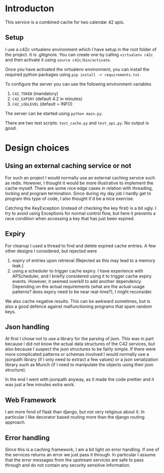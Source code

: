Introducton
==============
This service is a combined cache for two calendar 42 apis.

Setup
-----
I use a c42c virtualenv environment which I have setup in the root folder of the project.
It is .gitignore. You can create one by calling `virtualenv c42c` and then activate it
using `source c42c/bin/activate`.

Once you have activated the virtualenv environment, you can install the required python
packages using `pip install -r requirements.txt`.

To configure the server you can use the following environment variables

1. `C42_TOKEN` (mandatory)
2. `C42_EXPIRY` (default 4.2 in minutes)
3. `C42_LOGLEVEL` (default = INFO)

The server can be started using `python main.py`.

There are two test scripts: `test_cache.py` and `test_api.py`. No output is good.


Design choices
==============

Using an external caching service or not
----------------------------------------
For such an project I would normally use an external caching service
such as redis. However, I thought it would be more illustrative to implement
the cache myself. There are some nice edge cases in relation with threading,
locking and program termination. Since during my day job I hardly get to program
this type of code, I also thought it'd be a nice exercise.

Catching the KeyException (instead of checking the key first) is a bit ugly. I 
try to avoid using Exceptions for normal control flow, but here it prevents a
race condition when accessing a key that has just been expired.

Expiry
------
For cleanup I used a thread to find and delete expired cache entries. A few
other designs I considered, but rejected were
1. expiry of entries upon retrieval (Rejected as this may lead to a memory leak.)
2. using a scheduler to trigger cache expiry. I have experience with APScheduler,
and I briefly considered using it to trigger cache expiry events.
However, it seemed overkill to add another dependency. Depending on the actual 
requirements (what are the actual usage patterns? does expiry need to be 
near real-time?), I might reconsider.

We also cache negative results. This can be awkward sometimes, but is also a good
defence against malfunctioning programs that spam random keys.

Json handling
-------------
At first I chose not to use a library for the parsing of json. This was in part because
I did not know the actual data structures of the C42 services, but also because I 
suspect the json structures to be fairly simple. If there were more complicated 
patterns or schemas involved I would normally use a jsonpath library (if I only
need to extract a few values) or a json serialization library such as Munch 
(if I need to manipulate the objects using their json structure).

In the end I went with jsonpath anyway, as it made the code  prettier and it was just
a few minutes extra work.
 
Web Framework
-------------
I am more fond of flask than django, but not very religious about it. In particular
I like decorator based routing more than the django routing approach.

Error handling
--------------
Since this is a caching framework, I am a bit light on error handling. If one of the 
services returns an error we just pass it through. In particular I assume that the error
messages from the upstream services are safe to pass through and do not contain any
security sensitive information.

